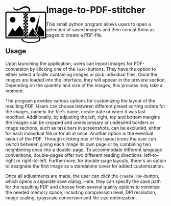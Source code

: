 # <img alt="makeshift logo showing two image files being stitched together with a needle and thread" src="images/icon.png" align="left" width="128px">Image-to-PDF-stitcher

This small python program allows users to open a selection of saved images and then concat them as pages to create a PDF-file.

## Usage 
Upon launching the application, users can import images for PDF-conversion by clicking one of the `load`-buttons. They have the option to either select a folder containing images or pick individual files.
Once the images are loaded into the interface, they will appear in the preview section. Depending on the quantity and size of the images, this process may take a moment.

The program provides various options for customizing the layout of the resulting PDF.
Users can choose between different preset sorting orders for the images, namely the file's name, create date or when it was last modified.
Additionally, by adjusting the left, right, top and bottom margins the images can be cropped and unneccessary or undesired borders or image sections, such as task bars in screenshots,  can be excluded, either for each individual file or for all at once.
Another option is the eventual layout of the PDF. Through clicking one of the layout icons the user can switch between giving each image its own page or by combining two neighboring ones into a double-page. To accommodate different language conventions, double-pages offer two different reading directions: left-to-right or right-to-left.
Furthermore, for double-page layouts, there's an option to designate the first image as a standalone cover for added customization.

Once all adjustments are made, the user can click the `create PDF`-button, which opens a separate save dialog. 
Here, they can specify the save path for the resulting PDF and choose from several quality options to minimize the needed memory space, including compression level, DPI resolution, image scaling, grayscale conversion and file size optimization.
